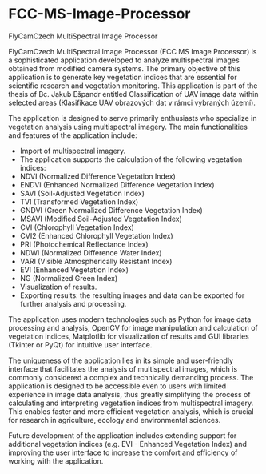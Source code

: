 # FCC-MS-Image-Processor
FlyCamCzech MultiSpectral Image Processor

FlyCamCzech MultiSpectral Image Processor (FCC MS Image Processor) is a sophisticated application developed to analyze multispectral images obtained from modified camera systems. The primary objective of this application is to generate key vegetation indices that are essential for scientific research and vegetation monitoring. This application is part of the thesis of Bc. Jakub Ešpandr entitled Classification of UAV image data within selected areas (Klasifikace UAV obrazových dat v rámci vybraných území).

The application is designed to serve primarily enthusiasts who specialize in vegetation analysis using multispectral imagery. The main functionalities and features of the application include:
- Import of multispectral imagery.
- The application supports the calculation of the following vegetation indices:
- NDVI (Normalized Difference Vegetation Index)
- ENDVI (Enhanced Normalized Difference Vegetation Index)
- SAVI (Soil-Adjusted Vegetation Index)
- TVI (Transformed Vegetation Index)
- GNDVI (Green Normalized Difference Vegetation Index)
- MSAVI (Modified Soil-Adjusted Vegetation Index)
- CVI (Chlorophyll Vegetation Index)
- CVI2 (Enhanced Chlorophyll Vegetation Index)
- PRI (Photochemical Reflectance Index)
- NDWI (Normalized Difference Water Index)
- VARI (Visible Atmospherically Resistant Index)
- EVI (Enhanced Vegetation Index)
- NG (Normalized Green Index)
- Visualization of results.
- Exporting results: the resulting images and data can be exported for further analysis and processing.

The application uses modern technologies such as Python for image data processing and analysis, OpenCV for image manipulation and calculation of vegetation indices, Matplotlib for visualization of results and GUI libraries (Tkinter or PyQt) for intuitive user interface.

The uniqueness of the application lies in its simple and user-friendly interface that facilitates the analysis of multispectral images, which is commonly considered a complex and technically demanding process. The application is designed to be accessible even to users with limited experience in image data analysis, thus greatly simplifying the process of calculating and interpreting vegetation indices from multispectral imagery. This enables faster and more efficient vegetation analysis, which is crucial for research in agriculture, ecology and environmental sciences.

Future development of the application includes extending support for additional vegetation indices (e.g. EVI - Enhanced Vegetation Index) and improving the user interface to increase the comfort and efficiency of working with the application.
